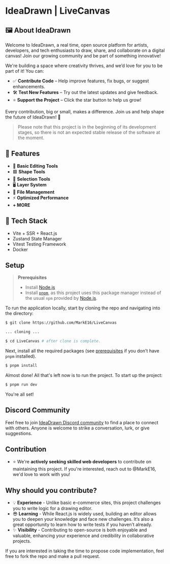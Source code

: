 # IdeaDrawn | LiveCanvas

## 🖼️ About IdeaDrawn 

Welcome to IdeaDrawn, a real time, open source platform for artists, developers, and tech enthusiasts to draw, share, and collaborate on a digital canvas! Join our growing community and be part of something innovative!

We're building a space where creativity thrives, and we’d love for you to be part of it! You can:
- ✅ **Contribute Code** – Help improve features, fix bugs, or suggest enhancements.
- 🛠 **Test New Features** – Try out the latest updates and give feedback.
- ⭐ **Support the Project** – Click the star button to help us grow!

Every contribution, big or small, makes a difference. Join us and help shape the future of IdeaDrawn! 🚀

> Please note that this project is in the beginning of its development stages, so there is not an expected stable release of the software at the moment.

## 🤠 Features 

- 🎨 **Basic Editing Tools**
- 🟩 **Shape Tools**
- 🔆 **Selection Tools**
- 🖥️ **Layer System**
- 💾 **File Management**
- ⚡ **Optimized Performance**
- **+ MORE**

## 📖 Tech Stack 
- Vite + SSR + React.js
- Zustand State Manager
- Vitest Testing Framework
- Docker

## Setup

> **Prerequisites**
>
> - Install [Node.js](https://nodejs.org/)
> - Install [`pnpm`](https://pnpm.io/), as this project uses this package manager instead of the usual `npm` provided by [Node.js](https://nodejs.org/).

To run the application locally, start by cloning the repo and navigating into the directory:

```bash
$ git clone https://github.com/MarkE16/LiveCanvas

... cloning ...

$ cd LiveCanvas # after clone is complete.
```

Next, install all the required packages (see [prerequisites](https://github.com/MarkE16/LiveCanvas#prerequisites) if you don't have `pnpm` installed).

```bash
$ pnpm install
```

Almost done! All that's left now is to run the project. To start up the project:

```bash
$ pnpm run dev
```

You're all set!

## Discord Community

Feel free to join [IdeaDrawn Discord community](https://discord.gg/Up7E6gnkuy) to find a place to connect with others. Anyone is welcome to strike a conversation, lurk, or give suggestions.

## Contribution

- ⭐ We're **actively seeking skilled web developers** to contribute on maintaining this project. If you're interested, reach out to @MarkE16, we'd love to work with you!

## Why should you contribute?
- 💡  **Experience** - Unlike basic e-commerce sites, this project challenges you to write logic for a drawing editor.
- 😎 **Learning** - While React.js is widely used, building an editor allows you to deepen your knowledge and face new challenges. It’s also a great opportunity to learn how to write tests if you haven’t already.
- ✨ **Visibility** - Contributing to open-source is both enjoyable and valuable, enhancing your experience and credibility in collaborative projects.

If you are interested in taking the time to propose code implementation, feel free to fork the repo and make a pull request.
